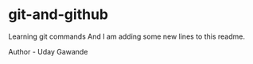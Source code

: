 # git-and-github
Learning git commands 
And I am adding some new lines to this readme.

Author - Uday Gawande